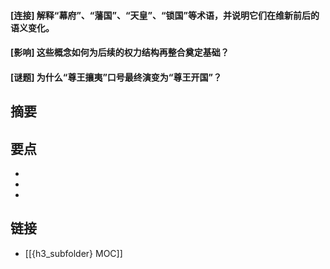 #### [连接] 解释“幕府”、“藩国”、“天皇”、“锁国”等术语，并说明它们在维新前后的语义变化。


#### [影响] 这些概念如何为后续的权力结构再整合奠定基础？


#### [谜题] 为什么“尊王攘夷”口号最终演变为“尊王开国”？


## 摘要


## 要点

- 
- 
- 

## 链接

- [[{h3_subfolder} MOC]]
